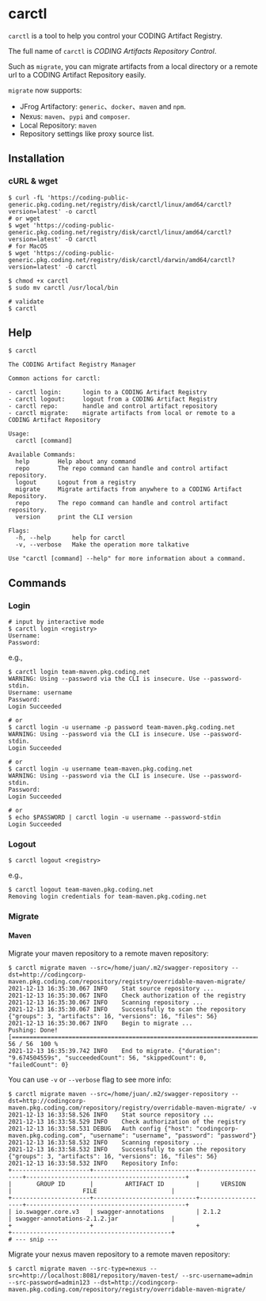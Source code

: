 # carctl

`carctl` is a tool to help you control your CODING Artifact Registry.

The full name of `carctl` is *CODING Artifacts Repository Control*.

Such as `migrate`, you can migrate artifacts from a local directory or a remote url
to a CODING Artifact Repository easily.

`migrate` now supports:
- JFrog Artifactory: `generic`、`docker`、`maven` and `npm`.
- Nexus: `maven`、`pypi` and `composer`.
- Local Repository: `maven`
- Repository settings like proxy source list.

## Installation

### cURL & wget

```shell
$ curl -fL 'https://coding-public-generic.pkg.coding.net/registry/disk/carctl/linux/amd64/carctl?version=latest' -o carctl
# or wget
$ wget 'https://coding-public-generic.pkg.coding.net/registry/disk/carctl/linux/amd64/carctl?version=latest' -O carctl
# for MacOS
$ wget 'https://coding-public-generic.pkg.coding.net/registry/disk/carctl/darwin/amd64/carctl?version=latest' -O carctl

$ chmod +x carctl
$ sudo mv carctl /usr/local/bin

# validate
$ carctl
```


## Help

```shell
$ carctl

The CODING Artifact Registry Manager

Common actions for carctl:

- carctl login:      login to a CODING Artifact Registry
- carctl logout:     logout from a CODING Artifact Registry
- carctl repo:       handle and control artifact repository
- carctl migrate:    migrate artifacts from local or remote to a CODING Artifact Repository

Usage:
  carctl [command]

Available Commands:
  help        Help about any command
  repo        The repo command can handle and control artifact repository.
  logout      Logout from a registry
  migrate     Migrate artifacts from anywhere to a CODING Artifact Repository.
  repo        The repo command can handle and control artifact repository.
  version     print the CLI version

Flags:
  -h, --help      help for carctl
  -v, --verbose   Make the operation more talkative

Use "carctl [command] --help" for more information about a command.
```

## Commands

### Login

```shell
# input by interactive mode
$ carctl login <registry>
Username:
Password:
```

e.g.,

```shell
$ carctl login team-maven.pkg.coding.net
WARNING: Using --password via the CLI is insecure. Use --password-stdin.
Username: username
Password: 
Login Succeeded

# or
$ carctl login -u username -p password team-maven.pkg.coding.net
WARNING: Using --password via the CLI is insecure. Use --password-stdin.
Login Succeeded

# or
$ carctl login -u username team-maven.pkg.coding.net
WARNING: Using --password via the CLI is insecure. Use --password-stdin.
Password: 
Login Succeeded

# or
$ echo $PASSWORD | carctl login -u username --password-stdin
Login Succeeded
```


### Logout

```shell
$ carctl logout <registry>
```

e.g.,

```shell
$ carctl logout team-maven.pkg.coding.net
Removing login credentials for team-maven.pkg.coding.net
```


### Migrate

#### Maven

Migrate your maven repository to a remote maven repository:

```shell
$ carctl migrate maven --src=/home/juan/.m2/swagger-repository --dst=http://codingcorp-maven.pkg.coding.com/repository/registry/overridable-maven-migrate/   
2021-12-13 16:35:30.067	INFO	Stat source repository ...
2021-12-13 16:35:30.067	INFO	Check authorization of the registry
2021-12-13 16:35:30.067	INFO	Scanning repository ...
2021-12-13 16:35:30.067	INFO	Successfully to scan the repository	{"groups": 3, "artifacts": 16, "versions": 16, "files": 56}
2021-12-13 16:35:30.067	INFO	Begin to migrate ...
Pushing: Done! [==============================================================================] 56 / 56  100 %
2021-12-13 16:35:39.742	INFO	End to migrate.	{"duration": "9.674504559s", "succeededCount": 56, "skippedCount": 0, "failedCount": 0}
```

You can use `-v` or `--verbose` flag to see more info:

```shell
$ carctl migrate maven --src=/home/juan/.m2/swagger-repository --dst=http://codingcorp-maven.pkg.coding.com/repository/registry/overridable-maven-migrate/ -v
2021-12-13 16:33:58.526	INFO	Stat source repository ...
2021-12-13 16:33:58.529	INFO	Check authorization of the registry
2021-12-13 16:33:58.531	DEBUG	Auth config	{"host": "codingcorp-maven.pkg.coding.com", "username": "username", "password": "password"}
2021-12-13 16:33:58.532	INFO	Scanning repository ...
2021-12-13 16:33:58.532	INFO	Successfully to scan the repository	{"groups": 3, "artifacts": 16, "versions": 16, "files": 56}
2021-12-13 16:33:58.532	INFO	Repository Info:
+----------------------+-----------------------------+--------------------+---------------------------------------------+
|       GROUP ID       |         ARTIFACT ID         |      VERSION       |                    FILE                     |
+----------------------+-----------------------------+--------------------+---------------------------------------------+
| io.swagger.core.v3   | swagger-annotations         | 2.1.2              | swagger-annotations-2.1.2.jar               |
+                      +                             +                    +---------------------------------------------+
# --- snip ---
```

Migrate your nexus maven repository to a remote maven repository:

```shell
$ carctl migrate maven --src-type=nexus --src=http://localhost:8081/repository/maven-test/ --src-username=admin --src-password=admin123 --dst=http://codingcorp-maven.pkg.coding.com/repository/registry/overridable-maven-migrate/ 
```
